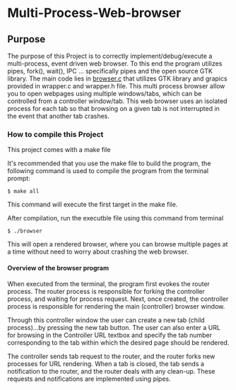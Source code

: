 # Multi-Process-Web-browser

## Purpose
The purpose of this Project is to correctly implement/debug/execute a multi-process, event driven web browser.  To this end the program utilizes pipes, fork(), wait(), IPC … specifically pipes and the open source GTK library. The main code lies in [browser.c](browser.c) that utilizes GTK library and grapics provided in wrapper.c and wrapper.h file. This multi process browser allow you to open webpages using multiple windows/tabs, which can be controlled from a controller window/tab. This web browser uses an isolated process for each tab so that browsing on a given tab is not interrupted in the event that another tab crashes.   

### How to compile this Project
This project comes with a make file

It's recommended that you use the make file to build the program, the following command is used to compile the program from the terminal prompt:

``` $ make all ```

This command will execute the first target in the make file.

After compilation, run the executble file using this command from terminal

``` $ ./browser ```

 This will open a rendered browser, where you can browse multiple pages at a time without need to worry about crashing the web browser.

 #### Overview of the browser program

 When executed from the terminal, the program first evokes the router process. The router process is responsible for forking the controller process, and waiting for process request.  Next, once created, the controller process is responsible for rendering the main (controller) browser window.

Through this controller window the user can create a new tab (child process)...by pressing the new tab button.
The user can also enter a URL for browsing in the Controller URL textbox and specify the tab number corresponding to the tab within which the desired page should be rendered.

The controller sends tab request to the router, and the router forks new processes for URL rendering.
When a tab is closed, the tab sends a notification to the router, and the router deals with any clean-up.
These requests and notifications are implemented using pipes.
